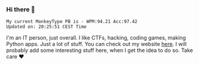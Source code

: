 ### Hi there 👋
<!-- PB START -->
```
My current MonkeyType PB is - WPM:94.21 Acc:97.42
Updated on: 20:25:51 CEST Time
```
<!-- PB END -->
I'm an IT person, just overall. I like CTFs, hacking, coding games, making Python apps. Just a lot of stuff.
You can check out my website [here](https://skill3472.github.io/).
I will probably add some interesting stuff here, when I get the idea to do so. Take care ❤️
